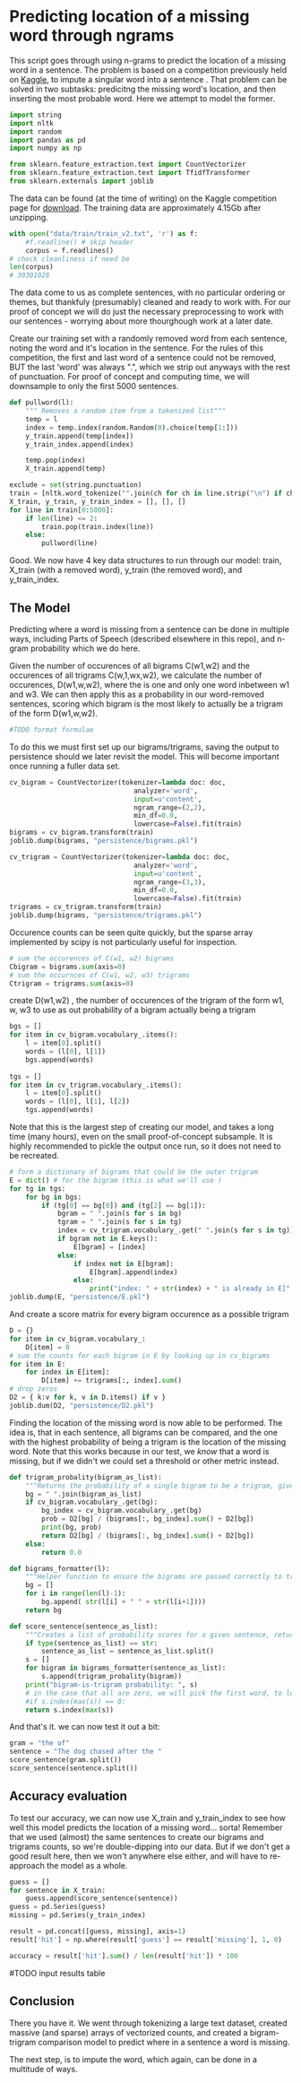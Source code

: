 
# Predicting location of a missing word through ngrams

This script goes through using n-grams to predict the location of a missing word in a sentence. The problem is based on a competition previously held on [Kaggle](https://www.kaggle.com/c/billion-word-imputation), to impute a singular word into a sentence . That problem can be solved in two subtasks: predicitng the missing word's location, and then inserting the most probable word. Here we attempt to model the former.


```python
import string 
import nltk
import random
import pandas as pd
import numpy as np

from sklearn.feature_extraction.text import CountVectorizer
from sklearn.feature_extraction.text import TfidfTransformer
from sklearn.externals import joblib
```

The data can be found (at the time of writing) on the Kaggle competition page for [download](https://www.kaggle.com/c/billion-word-imputation/download/train_v2.txt.zip). The training data are approximately 4.15Gb after unzipping. 


```python
with open("data/train/train_v2.txt", 'r') as f:
    #f.readline() # skip header
    corpus = f.readlines()
# check cleanliness if need be
len(corpus)
# 30301028
```

The data come to us as complete sentences, with no particular ordering or themes, but thankfuly (presumably) cleaned and ready to work with.
For our proof of concept we will do just the necessary preprocessing to work with our sentences - worrying about more thourghough work at a later date.

Create our training set with a randomly removed word from each sentence, noting the word and it's location in the sentence. For the rules of this competition, the first and last word of a sentence could not be removed, BUT the last 'word' was always ".", which we strip out anyways with the rest of punctuation. For proof of concept and computing time, we will downsample to only the first 5000 sentences. 


```python
def pullword(l):
    """ Removes a random item from a tokenized list"""
    temp = l
    index = temp.index(random.Random(0).choice(temp[1:]))
    y_train.append(temp[index])
    y_train_index.append(index)

    temp.pop(index)
    X_train.append(temp)
```


```python
exclude = set(string.punctuation)
train = [nltk.word_tokenize("".join(ch for ch in line.strip("\n") if ch not in exclude)) for line in corpus[0:5000] ]   # sampledown train for proof of concept
X_train, y_train, y_train_index = [], [], []
for line in train[0:5000]: 
    if len(line) <= 2:
        train.pop(train.index(line))
    else:
        pullword(line)
```

Good. We now have 4 key data structures to run through our model: train, X_train (with a removed word), y_train (the removed word), and y_train_index.

## The Model

Predicting where a word is missing from a sentence can be done in multiple ways, including Parts of Speech (described elsewhere in this repo), and n-gram probability which we do here. 

Given the number of occurences of all bigrams C(w1,w2) and the occurences of all trigrams C(w,1,wx,w2), we calculate the number of occurences, D(w1,w,w2), where the is one and only one word inbetween w1 and w3. We can then apply this as a probability in our word-removed sentences, scoring which bigram is the most likely to actually be a trigram of the form D(w1,w,w2). 


```python
#TODO format formulae
```

To do this we must first set up our bigrams/trigrams, saving the output to persistence should we later revisit the model. This will become important once running a fuller data set.


```python
cv_bigram = CountVectorizer(tokenizer=lambda doc: doc, 
                               analyzer='word', 
                               input=u'content', 
                               ngram_range=(2,2), 
                               min_df=0.0, 
                               lowercase=False).fit(train)
bigrams = cv_bigram.transform(train)
joblib.dump(bigrams, "persistence/bigrams.pkl")
```


```python
cv_trigram = CountVectorizer(tokenizer=lambda doc: doc, 
                               analyzer='word', 
                               input=u'content', 
                               ngram_range=(3,3), 
                               min_df=0.0, 
                               lowercase=False).fit(train)
trigrams = cv_trigram.transform(train)
joblib.dump(bigrams, "persistence/trigrams.pkl")
```

Occurence counts can be seen quite quickly, but the sparse array implemented by scipy is not particularly useful for inspection. 


```python
# sum the occurences of C(w1, w2) bigrams
Cbigram = bigrams.sum(axis=0)
# sum the occurnces of C(w1, w2, w3) trigrams
Ctrigram = trigrams.sum(axis=0)
```

create D(w1,w2) , the number of occurences of the trigram of the form w1, w, w3 to use as out probability of a bigram actually being a trigram


```python
bgs = []
for item in cv_bigram.vocabulary_.items():
    l = item[0].split()
    words = (l[0], l[1])
    bgs.append(words)
      
tgs = []
for item in cv_trigram.vocabulary_.items():
    l = item[0].split()
    words = (l[0], l[1], l[2])
    tgs.append(words)   
```

Note that this is the largest step of creating our model, and takes a long time (many hours), even on the small proof-of-concept subsample. It is highly recommended to pickle the output once run, so it does not need to be recreated. 


```python
# form a dictionary of bigrams that could be the outer trigram
E = dict() # for the bigram (this is what we'll use )
for tg in tgs:
    for bg in bgs:
        if (tg[0] == bg[0]) and (tg[2] == bg[1]):
            bgram = " ".join(s for s in bg)
            tgram = " ".join(s for s in tg)
            index = cv_trigram.vocabulary_.get(" ".join(s for s in tg))
            if bgram not in E.keys():
                E[bgram] = [index] 
            else:
                if index not in E[bgram]:
                    E[bgram].append(index)
                else:
                    print("index: " + str(index) + " is already in E[" +str(bgram) +"]") # something weird has occurred.
joblib.dump(E, "persistence/E.pkl")
```

And create a score matrix for every bigram occurence as a possible trigram


```python
D = {}
for item in cv_bigram.vocabulary_:
    D[item] = 0
# sum the counts for each bigram in E by looking up in cv_bigrams
for item in E:
    for index in E[item]:
        D[item] += trigrams[:, index].sum()
# drop zeros
D2 = { k:v for k, v in D.items() if v }
joblib.dum(D2, "persistence/D2.pkl")
```

Finding the location of the missing word is now able to be performed. The idea is, that in each sentence, all bigrams can be compared, and the one with the highest probability of being a trigram is the location of the missing word. Note that this works because in our test, we _know_ that a word is missing, but if we didn't we could set a threshold or other metric instead.


```python
def trigram_probality(bigram_as_list):
    """Returns the probability of a single bigram to be a trigram, given the trained model."""
    bg = " ".join(bigram_as_list)
    if cv_bigram.vocabulary_.get(bg):    
        bg_index = cv_bigram.vocabulary_.get(bg)
        prob = D2[bg] / (bigrams[:, bg_index].sum() + D2[bg])
        print(bg, prob) 
        return D2[bg] / (bigrams[:, bg_index].sum() + D2[bg])
    else:
        return 0.0

```


```python
def bigrams_formatter(l):
    """Helper function to ensure the bigrams are passed correctly to trigram_probability."""
    bg = []
    for i in range(len(l)-1):
        bg.append( str(l[i] + " " + str(l[i+1])))
    return bg
```


```python
def score_sentence(sentence_as_list):
    """Creates a list of probability scores for a given sentence, returning the index of the most likely position."""
    if type(sentence_as_list) == str:
        sentence_as_list = sentence_as_list.split()
    s = []
    for bigram in bigrams_formatter(sentence_as_list):
        s.append(trigram_probality(bigram))
    print("bigram-is-trigram probability: ", s)
    # in the case that all are zero, we will pick the first word, to let us know the model is failing
    #if s.index(max(s)) == 0:
    return s.index(max(s))
```

And that's it. we can now test it out a bit:


```python
gram = "the of"
sentence = "The dog chased after the "
score_sentence(gram.split())
score_sentence(sentence.split())
```

## Accuracy evaluation

To test our accuracy, we can now use X_train and y_train_index to see how well this model predicts the location of a missing word... sorta! Remember that we used (almost) the same sentences to create our bigrams and trigrams counts, so we're double-dipping into our data. But if we don't get a good result here, then we won't anywhere else either, and will have to re-approach the model as a whole.


```python
guess = []
for sentence in X_train:
    guess.append(score_sentence(sentence))
guess = pd.Series(guess)    
missing = pd.Series(y_train_index)

result = pd.concat([guess, missing], axis=1)
result['hit'] = np.where(result['guess'] == result['missing'], 1, 0)

accuracy = result['hit'].sum() / len(result['hit']) * 100
```

#TODO input results table

## Conclusion

There you have it. We went through tokenizing a large text dataset, created massive (and sparse) arrays of vectorized counts, and created a bigram-trigram comparison model to predict where in a sentence a word is missing. 

The next step, is to impute the word, which again, can be done in a multitude of ways. 


```python

```
